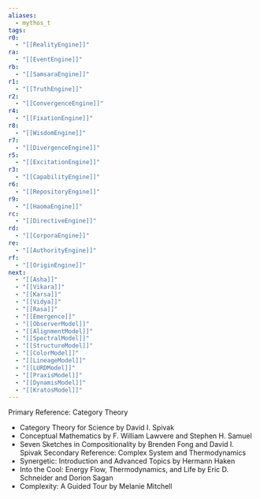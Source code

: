 ```yaml
---
aliases:
  - mythos_t
tags:
r0:
  - "[[RealityEngine]]"
ra:
  - "[[EventEngine]]"
rb:
  - "[[SamsaraEngine]]"
r1:
  - "[[TruthEngine]]"
r2:
  - "[[ConvergenceEngine]]"
r4:
  - "[[FixationEngine]]"
r8:
  - "[[WisdomEngine]]"
r7:
  - "[[DivergenceEngine]]"
r5:
  - "[[ExcitationEngine]]"
r3:
  - "[[CapabilityEngine]]"
r6:
  - "[[RepositoryEngine]]"
r9:
  - "[[HaomaEngine]]"
rc:
  - "[[DirectiveEngine]]"
rd:
  - "[[CorporaEngine]]"
re:
  - "[[AuthorityEngine]]"
rf:
  - "[[OriginEngine]]"
next:
  - "[[Asha]]"
  - "[[Vikara]]"
  - "[[Karsa]]"
  - "[[Vidya]]"
  - "[[Rasa]]"
  - "[[Emergence]]"
  - "[[ObserverModel]]"
  - "[[AlignmentModel]]"
  - "[[SpectralModel]]"
  - "[[StructureModel]]"
  - "[[ColorModel]]"
  - "[[LineageModel]]"
  - "[[LURDModel]]"
  - "[[PraxisModel]]"
  - "[[DynamisModel]]"
  - "[[KratosModel]]"
---
```


Primary Reference: Category Theory
- Category Theory for Science by David I. Spivak
- Conceptual Mathematics by F. William Lawvere and Stephen H. Samuel
- Seven Sketches in Compositionality by Brenden Fong and David I. Spivak
Secondary Reference: Complex System and Thermodynamics
- Synergetic: Introduction and Advanced Topics by Hermann Haken
- Into the Cool: Energy Flow, Thermodynamics, and Life by Eric D. Schneider and Dorion Sagan
- Complexity: A Guided Tour by Melanie Mitchell